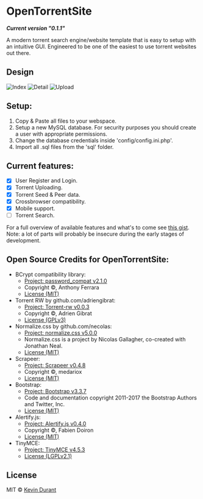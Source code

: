 # OpenTorrentSite 

_**Current version "0.1.1"**_ 

A modern torrent search engine/website template that is easy to setup with an intuitive GUI. Engineered to be one of the easiest to use torrent websites out there. 

## Design
![Index](http://i.imgur.com/ovyRdj2.png)
![Detail](http://i.imgur.com/jly4Mch.png)
![Upload](http://i.imgur.com/YDtYYTt.png)

## Setup:
1. Copy & Paste all files to your webspace.
2. Setup a new MySQL database. For security purposes you should create a user with appropriate permissions.
3. Change the database credentials inside 'config/config.ini.php'.
4. Import all .sql files from the 'sql' folder.

## Current features:
- [x] User Register and Login.
- [x] Torrent Uploading.
- [x] Torrent Seed & Peer data.
- [x] Crossbrowser compatibility.
- [x] Mobile support.
- [ ] Torrent Search.

For a full overview of available features and what's to come see [this gist](https://gist.github.com/KevinJDurant/690ff206779582a404d481ab0a165519). Note: a lot of parts will probably be insecure during the early stages of development.

## Open Source Credits for OpenTorrentSite:
* BCrypt compatibility library:
  -  [Project: password_compat v2.1.0](https://github.com/ircmaxell/password_compat)
  -  Copyright ©, Anthony Ferrara
  -  [License (MIT)](http://www.opensource.org/licenses/mit-license.html)
* Torrent RW by github.com/adriengibrat:
  -  [Project: Torrent-rw v0.0.3](https://github.com/adriengibrat/torrent-rw)
  -  Copyright ©, Adrien Gibrat
  -  [License (GPLv3)](http://www.gnu.org/licenses/gpl.html)
* Normalize.css by github.com/necolas:
  -  [Project: normalize.css v5.0.0](https://github.com/necolas/normalize.css)
  -  Normalize.css is a project by Nicolas Gallagher, co-created with Jonathan Neal.
  -  [License (MIT)](https://github.com/necolas/normalize.css/blob/master/LICENSE.md)
* Scrapeer:
  -  [Project: Scrapeer v0.4.8](https://github.com/medariox/Scrapeer)
  -  Copyright ©, medariox
  -  [License (MIT)](http://www.opensource.org/licenses/MIT)
* Bootstrap:
  -  [Project: Bootstrap v3.3.7](http://getbootstrap.com)
  -  Code and documentation copyright 2011-2017 the Bootstrap Authors and Twitter, Inc.
  -  [License (MIT)](https://github.com/twbs/bootstrap/blob/master/LICENSE)
* Alertify.js:
  -  [Project: Alertify.js v0.4.0](http://fabien-d.github.io/alertify.js/)
  -  Copyright ©, Fabien Doiron
  -  [License (MIT)](http://www.opensource.org/licenses/MIT)
* TinyMCE:
  -  [Project: TinyMCE v4.5.3](https://github.com/tinymce/tinymce)
  -  [License (LGPLv2.1)](https://github.com/tinymce/tinymce/blob/master/LICENSE.TXT)

## License
MIT © [Kevin Durant](https://github.com/KevinJDurant)

